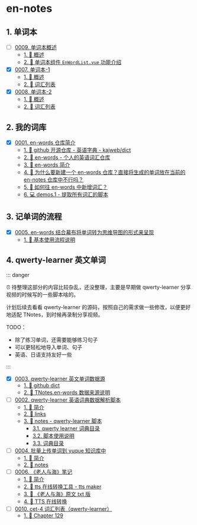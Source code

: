 # en-notes


## 1. 单词本

- [ ] [0009. 单词本概述](https://tdahuyou.github.io/TNotes.en-notes/notes/0009.%20%E5%8D%95%E8%AF%8D%E6%9C%AC%E6%A6%82%E8%BF%B0/README)
  - [1. 📝 概述](https://tdahuyou.github.io/TNotes.en-notes/notes/0009.%20%E5%8D%95%E8%AF%8D%E6%9C%AC%E6%A6%82%E8%BF%B0/README#1--概述)
  - [2. 📒 单词本组件 `EnWordList.vue` 功能介绍](https://tdahuyou.github.io/TNotes.en-notes/notes/0009.%20%E5%8D%95%E8%AF%8D%E6%9C%AC%E6%A6%82%E8%BF%B0/README#2--单词本组件-enwordlistvue-功能介绍)
- [x] [0007. 单词本-1](https://tdahuyou.github.io/TNotes.en-notes/notes/0007.%20%E5%8D%95%E8%AF%8D%E6%9C%AC-1/README)
  - [1. 📝 概述](https://tdahuyou.github.io/TNotes.en-notes/notes/0007.%20%E5%8D%95%E8%AF%8D%E6%9C%AC-1/README#1--概述)
  - [2. 📒 词汇列表](https://tdahuyou.github.io/TNotes.en-notes/notes/0007.%20%E5%8D%95%E8%AF%8D%E6%9C%AC-1/README#2--词汇列表)
- [x] [0008. 单词本-2](https://tdahuyou.github.io/TNotes.en-notes/notes/0008.%20%E5%8D%95%E8%AF%8D%E6%9C%AC-2/README)
  - [1. 📝 概述](https://tdahuyou.github.io/TNotes.en-notes/notes/0008.%20%E5%8D%95%E8%AF%8D%E6%9C%AC-2/README#1--概述)
  - [2. 📒 词汇列表](https://tdahuyou.github.io/TNotes.en-notes/notes/0008.%20%E5%8D%95%E8%AF%8D%E6%9C%AC-2/README#2--词汇列表)

## 2. 我的词库

- [x] [0001. en-words 仓库简介](https://tdahuyou.github.io/TNotes.en-notes/notes/0001.%20en-words%20%E4%BB%93%E5%BA%93%E7%AE%80%E4%BB%8B/README)
  - [1. 🔗 github 开源仓库 - 英语字典 - kajweb/dict](https://tdahuyou.github.io/TNotes.en-notes/notes/0001.%20en-words%20%E4%BB%93%E5%BA%93%E7%AE%80%E4%BB%8B/README#1--github-开源仓库---英语字典---kajwebdict)
  - [2. 🔗 en-words - 个人的英语词汇仓库](https://tdahuyou.github.io/TNotes.en-notes/notes/0001.%20en-words%20%E4%BB%93%E5%BA%93%E7%AE%80%E4%BB%8B/README#2--en-words---个人的英语词汇仓库)
  - [3. 📒 en-words 简介](https://tdahuyou.github.io/TNotes.en-notes/notes/0001.%20en-words%20%E4%BB%93%E5%BA%93%E7%AE%80%E4%BB%8B/README#3--en-words-简介)
  - [4. 🤔 为什么要新建一个 en-words 仓库？直接将生成的单词放在当前的 en-notes 仓库中不行吗？](https://tdahuyou.github.io/TNotes.en-notes/notes/0001.%20en-words%20%E4%BB%93%E5%BA%93%E7%AE%80%E4%BB%8B/README#4--为什么要新建一个-en-words-仓库直接将生成的单词放在当前的-en-notes-仓库中不行吗)
  - [5. 🤔 如何往 en-words 中新增词汇？](https://tdahuyou.github.io/TNotes.en-notes/notes/0001.%20en-words%20%E4%BB%93%E5%BA%93%E7%AE%80%E4%BB%8B/README#5--如何往-en-words-中新增词汇)
  - [6. 💻 demos.1 - 提取所有词汇的脚本](https://tdahuyou.github.io/TNotes.en-notes/notes/0001.%20en-words%20%E4%BB%93%E5%BA%93%E7%AE%80%E4%BB%8B/README#6--demos1---提取所有词汇的脚本)

## 3. 记单词的流程

- [x] [0005. en-words 结合幕布将单词转为思维导图的形式来呈现](https://tdahuyou.github.io/TNotes.en-notes/notes/0005.%20en-words%20%E7%BB%93%E5%90%88%E5%B9%95%E5%B8%83%E5%B0%86%E5%8D%95%E8%AF%8D%E8%BD%AC%E4%B8%BA%E6%80%9D%E7%BB%B4%E5%AF%BC%E5%9B%BE%E7%9A%84%E5%BD%A2%E5%BC%8F%E6%9D%A5%E5%91%88%E7%8E%B0/README)
  - [1. 📒 基本使用流程说明](https://tdahuyou.github.io/TNotes.en-notes/notes/0005.%20en-words%20%E7%BB%93%E5%90%88%E5%B9%95%E5%B8%83%E5%B0%86%E5%8D%95%E8%AF%8D%E8%BD%AC%E4%B8%BA%E6%80%9D%E7%BB%B4%E5%AF%BC%E5%9B%BE%E7%9A%84%E5%BD%A2%E5%BC%8F%E6%9D%A5%E5%91%88%E7%8E%B0/README#1--基本使用流程说明)

## 4. qwerty-learner 英文单词

::: danger

⏰ 待整理这部分的内容比较杂乱，还没整理，主要是早期做 qwerty-learner 分享视频的时候写的一些脚本啥的。

计划后续去看看 qwerty-learner 的源码，按照自己的需求做一些修改，以便更好地适配 TNotes，到时候再录制分享视频。

TODO：

- 除了练习单词，还需要能够练习句子
- 可以更轻松地导入单词、句子
- 英语、日语支持友好一些

:::

- [x] [0003. qwerty-learner 英文单词数据源](https://tdahuyou.github.io/TNotes.en-notes/notes/0003.%20qwerty-learner%20%E8%8B%B1%E6%96%87%E5%8D%95%E8%AF%8D%E6%95%B0%E6%8D%AE%E6%BA%90/README)
  - [1. 🔗 github dict](https://tdahuyou.github.io/TNotes.en-notes/notes/0003.%20qwerty-learner%20%E8%8B%B1%E6%96%87%E5%8D%95%E8%AF%8D%E6%95%B0%E6%8D%AE%E6%BA%90/README#1--github-dict)
  - [2. 📒 TNotes.en-words 数据来源说明](https://tdahuyou.github.io/TNotes.en-notes/notes/0003.%20qwerty-learner%20%E8%8B%B1%E6%96%87%E5%8D%95%E8%AF%8D%E6%95%B0%E6%8D%AE%E6%BA%90/README#2--tnotesen-words-数据来源说明)
- [ ] [0002. qwerty-learner 英语词典数据解析脚本](https://tdahuyou.github.io/TNotes.en-notes/notes/0002.%20qwerty-learner%20%E8%8B%B1%E8%AF%AD%E8%AF%8D%E5%85%B8%E6%95%B0%E6%8D%AE%E8%A7%A3%E6%9E%90%E8%84%9A%E6%9C%AC/README)
  - [1. 📝 简介](https://tdahuyou.github.io/TNotes.en-notes/notes/0002.%20qwerty-learner%20%E8%8B%B1%E8%AF%AD%E8%AF%8D%E5%85%B8%E6%95%B0%E6%8D%AE%E8%A7%A3%E6%9E%90%E8%84%9A%E6%9C%AC/README#1--简介)
  - [2. 🔗 links](https://tdahuyou.github.io/TNotes.en-notes/notes/0002.%20qwerty-learner%20%E8%8B%B1%E8%AF%AD%E8%AF%8D%E5%85%B8%E6%95%B0%E6%8D%AE%E8%A7%A3%E6%9E%90%E8%84%9A%E6%9C%AC/README#2--links)
  - [3. 📒 notes - qwerty-learner 脚本](https://tdahuyou.github.io/TNotes.en-notes/notes/0002.%20qwerty-learner%20%E8%8B%B1%E8%AF%AD%E8%AF%8D%E5%85%B8%E6%95%B0%E6%8D%AE%E8%A7%A3%E6%9E%90%E8%84%9A%E6%9C%AC/README#3--notes---qwerty-learner-脚本)
    - [3.1. qwerty learner 词典目录](https://tdahuyou.github.io/TNotes.en-notes/notes/0002.%20qwerty-learner%20%E8%8B%B1%E8%AF%AD%E8%AF%8D%E5%85%B8%E6%95%B0%E6%8D%AE%E8%A7%A3%E6%9E%90%E8%84%9A%E6%9C%AC/README#31-qwerty-learner-词典目录)
    - [3.2. 脚本使用说明](https://tdahuyou.github.io/TNotes.en-notes/notes/0002.%20qwerty-learner%20%E8%8B%B1%E8%AF%AD%E8%AF%8D%E5%85%B8%E6%95%B0%E6%8D%AE%E8%A7%A3%E6%9E%90%E8%84%9A%E6%9C%AC/README#32-脚本使用说明)
    - [3.3. 词典目录](https://tdahuyou.github.io/TNotes.en-notes/notes/0002.%20qwerty-learner%20%E8%8B%B1%E8%AF%AD%E8%AF%8D%E5%85%B8%E6%95%B0%E6%8D%AE%E8%A7%A3%E6%9E%90%E8%84%9A%E6%9C%AC/README#33-词典目录)
- [ ] [0004. 批量上传单词到 yuque 知识库中](https://tdahuyou.github.io/TNotes.en-notes/notes/0004.%20%E6%89%B9%E9%87%8F%E4%B8%8A%E4%BC%A0%E5%8D%95%E8%AF%8D%E5%88%B0%20yuque%20%E7%9F%A5%E8%AF%86%E5%BA%93%E4%B8%AD/README)
  - [1. 📝 简介](https://tdahuyou.github.io/TNotes.en-notes/notes/0004.%20%E6%89%B9%E9%87%8F%E4%B8%8A%E4%BC%A0%E5%8D%95%E8%AF%8D%E5%88%B0%20yuque%20%E7%9F%A5%E8%AF%86%E5%BA%93%E4%B8%AD/README#1--简介)
  - [2. 📒 notes](https://tdahuyou.github.io/TNotes.en-notes/notes/0004.%20%E6%89%B9%E9%87%8F%E4%B8%8A%E4%BC%A0%E5%8D%95%E8%AF%8D%E5%88%B0%20yuque%20%E7%9F%A5%E8%AF%86%E5%BA%93%E4%B8%AD/README#2--notes)
- [ ] [0006. 《老人与海》笔记](https://tdahuyou.github.io/TNotes.en-notes/notes/0006.%20%E3%80%8A%E8%80%81%E4%BA%BA%E4%B8%8E%E6%B5%B7%E3%80%8B%E7%AC%94%E8%AE%B0/README)
  - [1. 📝 简介](https://tdahuyou.github.io/TNotes.en-notes/notes/0006.%20%E3%80%8A%E8%80%81%E4%BA%BA%E4%B8%8E%E6%B5%B7%E3%80%8B%E7%AC%94%E8%AE%B0/README#1--简介)
  - [2. 🔗 tts 在线转换工具 - tts maker](https://tdahuyou.github.io/TNotes.en-notes/notes/0006.%20%E3%80%8A%E8%80%81%E4%BA%BA%E4%B8%8E%E6%B5%B7%E3%80%8B%E7%AC%94%E8%AE%B0/README#2--tts-在线转换工具---tts-maker)
  - [3. 📂 《老人与海》原文 txt 版](https://tdahuyou.github.io/TNotes.en-notes/notes/0006.%20%E3%80%8A%E8%80%81%E4%BA%BA%E4%B8%8E%E6%B5%B7%E3%80%8B%E7%AC%94%E8%AE%B0/README#3--老人与海原文-txt-版)
  - [4. 📒 TTS 在线转换](https://tdahuyou.github.io/TNotes.en-notes/notes/0006.%20%E3%80%8A%E8%80%81%E4%BA%BA%E4%B8%8E%E6%B5%B7%E3%80%8B%E7%AC%94%E8%AE%B0/README#4--tts-在线转换)
- [ ] [0010. cet-4 词汇列表（qwerty-learner）](https://tdahuyou.github.io/TNotes.en-notes/notes/0010.%20cet-4%20%E8%AF%8D%E6%B1%87%E5%88%97%E8%A1%A8%EF%BC%88qwerty-learner%EF%BC%89/README)
  - [1. 🎯 Chapter 129](https://tdahuyou.github.io/TNotes.en-notes/notes/0010.%20cet-4%20%E8%AF%8D%E6%B1%87%E5%88%97%E8%A1%A8%EF%BC%88qwerty-learner%EF%BC%89/README#1--chapter-129)
